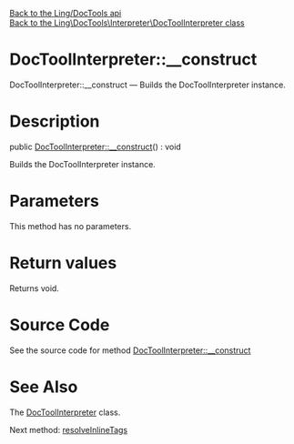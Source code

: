 [Back to the Ling/DocTools api](https://github.com/lingtalfi/DocTools/blob/master/doc/api/Ling/DocTools.md)<br>
[Back to the Ling\DocTools\Interpreter\DocToolInterpreter class](https://github.com/lingtalfi/DocTools/blob/master/doc/api/Ling/DocTools/Interpreter/DocToolInterpreter.md)


DocToolInterpreter::__construct
================



DocToolInterpreter::__construct — Builds the DocToolInterpreter instance.




Description
================


public [DocToolInterpreter::__construct](https://github.com/lingtalfi/DocTools/blob/master/doc/api/Ling/DocTools/Interpreter/DocToolInterpreter/__construct.md)() : void




Builds the DocToolInterpreter instance.




Parameters
================

This method has no parameters.


Return values
================

Returns void.








Source Code
===========
See the source code for method [DocToolInterpreter::__construct](/blob/master/Interpreter/DocToolInterpreter.php#L37-L41)


See Also
================

The [DocToolInterpreter](https://github.com/lingtalfi/DocTools/blob/master/doc/api/Ling/DocTools/Interpreter/DocToolInterpreter.md) class.

Next method: [resolveInlineTags](https://github.com/lingtalfi/DocTools/blob/master/doc/api/Ling/DocTools/Interpreter/DocToolInterpreter/resolveInlineTags.md)<br>


